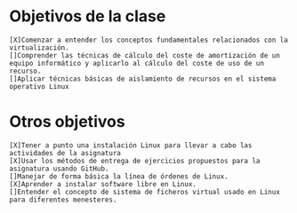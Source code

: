 # Objetivos de la clase

    [X]Comenzar a entender los conceptos fundamentales relacionados con la virtualización.
    []Comprender las técnicas de cálculo del coste de amortización de un equipo informático y aplicarlo al cálculo del coste de uso de un recurso.
    []Aplicar técnicas básicas de aislamiento de recursos en el sistema operativo Linux

# Otros objetivos

    [X]Tener a punto una instalación Linux para llevar a cabo las actividades de la asignatura
    [X]Usar los métodos de entrega de ejercicios propuestos para la asignatura usando GitHub.
    []Manejar de forma básica la línea de órdenes de Linux.
    [X]Aprender a instalar software libre en Linux.
    []Entender el concepto de sistema de ficheros virtual usado en Linux para diferentes menesteres.
